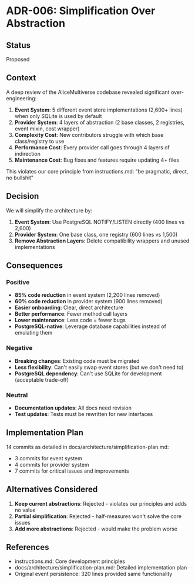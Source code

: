 # ADR-006: Simplification Over Abstraction

## Status
Proposed

## Context
A deep review of the AliceMultiverse codebase revealed significant over-engineering:

1. **Event System**: 5 different event store implementations (2,600+ lines) when only SQLite is used by default
2. **Provider System**: 4 layers of abstraction (2 base classes, 2 registries, event mixin, cost wrapper)
3. **Complexity Cost**: New contributors struggle with which base class/registry to use
4. **Performance Cost**: Every provider call goes through 4 layers of indirection
5. **Maintenance Cost**: Bug fixes and features require updating 4+ files

This violates our core principle from instructions.md: "be pragmatic, direct, no bullshit"

## Decision
We will simplify the architecture by:

1. **Event System**: Use PostgreSQL NOTIFY/LISTEN directly (400 lines vs 2,600)
2. **Provider System**: One base class, one registry (600 lines vs 1,500)
3. **Remove Abstraction Layers**: Delete compatibility wrappers and unused implementations

## Consequences

### Positive
- **85% code reduction** in event system (2,200 lines removed)
- **60% code reduction** in provider system (900 lines removed)
- **Easier onboarding**: Clear, direct architecture
- **Better performance**: Fewer method call layers
- **Lower maintenance**: Less code = fewer bugs
- **PostgreSQL-native**: Leverage database capabilities instead of emulating them

### Negative
- **Breaking changes**: Existing code must be migrated
- **Less flexibility**: Can't easily swap event stores (but we don't need to)
- **PostgreSQL dependency**: Can't use SQLite for development (acceptable trade-off)

### Neutral
- **Documentation updates**: All docs need revision
- **Test updates**: Tests must be rewritten for new interfaces

## Implementation Plan
14 commits as detailed in docs/architecture/simplification-plan.md:
- 3 commits for event system
- 4 commits for provider system
- 7 commits for critical issues and improvements

## Alternatives Considered

1. **Keep current abstractions**: Rejected - violates our principles and adds no value
2. **Partial simplification**: Rejected - half-measures won't solve the core issues
3. **Add more abstractions**: Rejected - would make the problem worse

## References
- instructions.md: Core development principles
- docs/architecture/simplification-plan.md: Detailed implementation plan
- Original event persistence: 320 lines provided same functionality